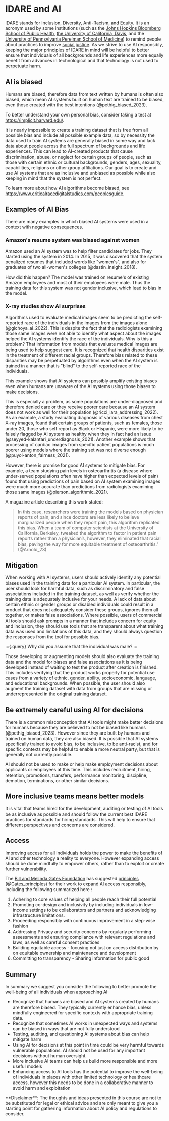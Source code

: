 




# IDARE and AI

IDARE stands for Inclusion, Diversity, Anti-Racism, and Equity. It is an acronym used by some institutions (such as the [Johns Hopkins Bloomberg School of Public Health](https://publichealth.jhu.edu/offices-and-services/office-of-inclusion-diversity-anti-racism-and-equity-idare), [the University of California, Davis](https://health.ucdavis.edu/diversity-inclusion/committees/departmental-committees-index.html), and the [University of Pennsylvania Perelman School of Medicine](https://www.med.upenn.edu/neurology/idare/)) to remind people about practices to improve [social justice](https://en.wikipedia.org/wiki/Social_justice). As we strive to use AI responsibly, keeping the major principles of IDARE in mind will be helpful to better ensure that individuals of all backgrounds and life experiences more equally benefit from advances in technological and that technology is not used to perpetuate harm.  

## AI is biased

Humans are biased, therefore data from text written by humans is often also biased, which mean AI systems built on human text are trained to be biased, even those created with the best intentions (@pethig_biased_2023).

To better understand your own personal bias, consider taking a test at https://implicit.harvard.edu/. 

It is nearly impossible to create a training dataset that is free from all possible bias and include all possible example data, so by necessity the data used to train AI systems are generally biased in some way and lack data about people across the full spectrum of backgrounds and life experiences. This can lead to AI-created products that cause discrimination, abuse, or neglect for certain groups of people, such as those with certain ethnic or cultural backgrounds, genders, ages, sexuality, capabilities, religions or other group affiliations. Our goal is to create and use AI systems that are as inclusive and unbiased as possible while also keeping in mind that the system is not perfect. 

To learn more about how AI algorithms become biased, see https://www.criticalracedigitalstudies.com/peoplesguide. 

## Examples of AI Bias

There are many examples in which biased AI systems were used in a context with negative consequences. 

### Amazon's resume system was biased against women

Amazon used an AI system was to help filter candidates for jobs. They started using the system in 2014. In 2015, it was discovered that the system penalized resumes that included words like "women's", and also for graduates of two all-women's colleges (@dastin_insight_2018). 

How did this happen? The model was trained on resume's of existing Amazon employees and most of their employees were male. Thus the training data for this system was not gender inclusive, which lead to bias in the model.

### X-ray studies show AI surprises


Algorithms used to evaluate medical images seem to be predicting the self-reported race of the individuals in the images from the images alone (@gichoya_ai_2022).  This is despite the fact that the radiologists examining those same images were not able to identify what aspect about the images helped the AI systems identify the race of the individuals. Why is this a problem? That information from models that evaluate medical images are being used to help suggest care. It is recognized that health disparities exist in the treatment of different racial groups. Therefore bias related to these disparities may be perpetuated by algorithms even when the AI system is trained in a manner that is "blind" to the self-reported race of the individuals.

This example shows that AI systems can possibly amplify existing biases even when humans are unaware of the AI systems using those biases to make decisions.

This is especially a problem, as some populations are under-diagnosed and therefore denied care or they receive poorer care because an AI system does not work as well for their population (@ricci_lara_addressing_2022). As an example,  a study evaluating diagnosis of various diseases from chest X-ray images, found that certain groups of patients, such as females, those under 20,  those who self report as Black or Hispanic, were more likely to be falsely flagged by  AI system as healthy when they in fact had an issue (@seyyed-kalantari_underdiagnosis_2021).  Another example shows that processing of cardiac images from specific patient populations is much poorer using models where the training set was not diverse enough (@puyol-anton_fairness_2021). 

However, there is promise for good AI systems to mitigate bias. For example,  a team studying pain levels in osteoarthritis (a disease where under-served populations often have higher than expected levels of pain) found that using predictions of pain based on AI system examining images were much more accurate than predictions from radiologists examining those same images (@pierson_algorithmic_2021).  

A magazine article describing this work stated:

> In this case, researchers were training the models based on physician reports of pain, and since doctors are less likely to believe marginalized people when they report pain, this algorithm replicated this bias. When a team of computer scientists at the University of California, Berkeley, tweaked the algorithm to factor in patient pain reports rather than a physician’s, however, they eliminated that racial bias, paving the way for more equitable treatment of osteoarthritis." (@Arnold_23)

## Mitigation

When working with AI systems, users should actively identify any potential biases used in the training data for a particular AI system. In particular, the user should look for harmful data, such as discriminatory and false associations included in the training dataset, as well as verify whether the training data is adequately inclusive for your needs. A lack of data about certain ethnic or gender groups or disabled individuals could result in a product that does not adequately consider these groups, ignores them all together, or makes false associations. Where possible, users of commercial AI tools should ask prompts in a manner that includes concern for equity and inclusion, they should use tools that are transparent about what training data was used and limitations of this data, and they should always question the responses from the tool for possible bias. 



:::{.query}
Why did you assume that the individual was male?
:::


Those developing or augmenting models should also evaluate the training data and the model for biases and false associations as it is being developed instead of waiting to test the product after creation is finished. This includes verifying that the product works properly for potential use cases from a variety of ethnic, gender, ability, socioeconomic, language, and educational backgrounds. When possible, the user should also augment the training dataset with data from groups that are missing or underrepresented in the original training dataset. 

## Be extremely careful using AI for decisions

There is a common misconception that AI tools might make better decisions for humans because they are believed to not be biased like humans (@pethig_biased_2023). However since they are built by humans and trained on human data, they are also biased. It is possible that AI systems specifically trained to avoid bias, to be inclusive, to be anti-racist, and  for specific contexts may be helpful to enable a more neutral party, but that is generally not currently possible.

AI should not be used to make or help make employment decisions about applicants or employees at this time. This includes recruitment, hiring, retention, promotions, transfers, performance monitoring, discipline, demotion, terminations, or other similar decisions. 

## More inclusive teams means better models

It is vital that teams hired for the development, auditing or testing of AI tools be as inclusive as possible and should follow the current best IDARE practices for standards for hiring standards. This will help to ensure that different perspectives and concerns are considered. 

 
## Access

Improving access for all individuals holds the power to make the benefits of AI and other technology a reality to everyone. However expanding access should be done mindfully to empower others, rather than to exploit or create further vulnerability. 

The [Bill and Melinda Gates Foundation](https://www.gatesfoundation.org/) has suggested [principles](https://www.gatesfoundation.org/ideas/articles/artificial-intelligence-ai-development-principles) (@Gates_principles) for their work to expand AI access responsibly, including the following summarized here :

1) Adhering to core values of helping all people reach their full potential
1) Promoting co-design and inclusivity by including individuals in low-income settings to be collaborators and partners and acknowledging infrastructure limitations.
1) Proceeding responsibly with continuous improvement in a step-wise fashion
1) Addressing Privacy and security concerns by regularly performing assessments and ensuring compliance with relevant regulations and laws, as well as careful consent practices
1) Building equitable access - focusing not just on access distribution by on equitable ownership and maintenance and development
1) Committing to transparency - Sharing information for public good


## Summary

In summary we suggest you consider the following to better promote the well-being of all individuals when approaching AI:

- Recognize that humans are biased and AI systems created by humans are therefore biased. They typically currently enhance bias, unless mindfully engineered for specific contexts with appropriate training data. 
- Recognize that sometimes AI works in unexpected ways and systems can be biased in ways that are not fully understood
- Testing, auditing, and questioning AI systems about bias can help mitigate harm
- Using AI for decisions at this point in time could be very harmful towards vulnerable populations. AI should not be used for any important decisions without human oversight.
- More inclusive AI teams can help us build more responsible and more useful models 
- Enhancing access to AI tools has the potential to improve the well-being of individuals in places with other limited technology or healthcare access, however this needs to be done in a collaborative manner to avoid harm and exploitation 

<div class = disclaimer>
 **Disclaimer**: The thoughts and ideas presented in this course are not to be substituted for legal or ethical advice and are only meant to give you a starting point for gathering information about AI policy and regulations to consider.
</div>

